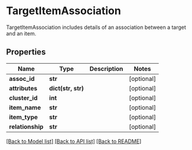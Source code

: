 # TargetItemAssociation

TargetItemAssociation includes details of an association between a target and an item.
## Properties
Name | Type | Description | Notes
------------ | ------------- | ------------- | -------------
**assoc_id** | **str** |  | [optional] 
**attributes** | **dict(str, str)** |  | [optional] 
**cluster_id** | **int** |  | [optional] 
**item_name** | **str** |  | [optional] 
**item_type** | **str** |  | [optional] 
**relationship** | **str** |  | [optional] 

[[Back to Model list]](../README.md#documentation-for-models) [[Back to API list]](../README.md#documentation-for-api-endpoints) [[Back to README]](../README.md)


